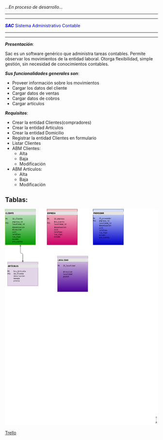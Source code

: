 _...En proceso de desarrollo..._

***
***

<span style="color:blue"> ***SAC*** Sistema Administrativo Contable </span>

***
***

***Presentación***:
 
 Sac es un software genérico que administra tareas contables. 
 Permite observar los movimientos de la entidad laboral.
 Otorga flexibilidad, simple gestión, sin necesidad de conocimientos contables.
 

***Sus funcionalidades generales son***:
 
- Proveer información sobre los movimientos
- Cargar los datos del cliente
- Cargar datos de ventas
- Cargar datos de cobros
- Cargar artículos

***Requisitos***:

- Crear la entidad Clientes(compradores)
- Crear la entidad Artículos
- Crear la entidad Domicilio
- Registrar la entidad Clientes en formulario
- Listar Clientes
- ABM Clientes:
   * Alta
   * Baja
   * Modificación
- ABM Artículos:
   * Alta
   * Baja
   * Modificación


## Tablas:

![Esquema Base de datos](tablas.png)

[Trello](https://trello.com/b/wgBQkeNf/sac-sistema-administrativo-contable)



